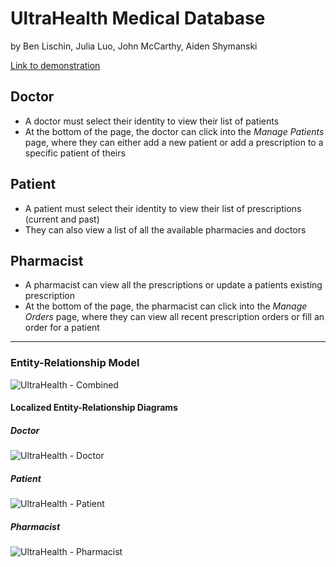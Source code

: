 # UltraHealth Medical Database
by Ben Lischin, Julia Luo, John McCarthy, Aiden Shymanski

[Link to demonstration](https://youtu.be/AiC1eK7NmIU)


## Doctor
- A doctor must select their identity to view their list of patients
- At the bottom of the page, the doctor can click into the *Manage Patients* page, where they can either add a new patient or add a prescription to a specific patient of theirs


## Patient
- A patient must select their identity to view their list of prescriptions (current and past)
- They can also view a list of all the available pharmacies and doctors



## Pharmacist
- A pharmacist can view all the prescriptions or update a patients existing prescription
- At the bottom of the page, the pharmacist can click into the *Manage Orders* page, where they can view all recent prescription orders or fill an order for a patient

<hr>

### Entity-Relationship Model
![UltraHealth - Combined](https://user-images.githubusercontent.com/94412143/209030278-875cc20b-8f6d-4dbc-9163-4b8c7809b24a.png)

#### Localized Entity-Relationship Diagrams
##### Doctor
![UltraHealth - Doctor](https://user-images.githubusercontent.com/94412143/209030405-0b06a952-0054-44c7-8fc4-bc5bfcc74d7b.png)
##### Patient
![UltraHealth - Patient](https://user-images.githubusercontent.com/94412143/209030449-d9dbbb0f-5f29-4c01-abcf-caedaebccae8.png)
##### Pharmacist
![UltraHealth - Pharmacist](https://user-images.githubusercontent.com/94412143/209030472-77b39d07-d62c-43e1-a43c-1062f80107bc.png)
